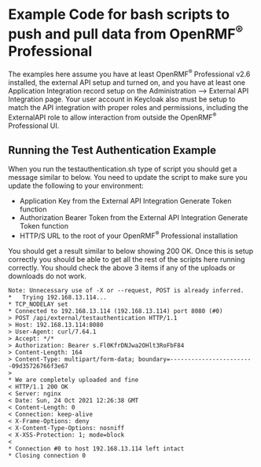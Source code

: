# Example Code for bash scripts to push and pull data from OpenRMF<sup>&reg;</sup> Professional
The examples here assume you have at least OpenRMF<sup>&reg;</sup> Professional v2.6 installed, the external API setup and turned on, and you have at least one Application Integration record setup on the Administration --> External API Integration page. Your user account in Keycloak also must be setup to match the API integration with proper roles and permissions, including the ExternalAPI role to allow interaction from outside the OpenRMF<sup>&reg;</sup> Professional UI.


## Running the Test Authentication Example
When you run the testauthentication.sh type of script you should get a message similar to below. You need to update the script to make sure you update the following to your environment:
* Application Key from the External API Integration Generate Token function
* Authorization Bearer Token from the External API Integration Generate Token function
* HTTP/S URL to the root of your OpenRMF<sup>&reg;</sup> Professional installation


You should get a result similar to below showing 200 OK. Once this is setup correctly you should be able to get all the rest of the scripts here running correctly. You should check the above 3 items if any of the uploads or downloads do not work.
```
Note: Unnecessary use of -X or --request, POST is already inferred.
*   Trying 192.168.13.114...
* TCP_NODELAY set
* Connected to 192.168.13.114 (192.168.13.114) port 8080 (#0)
> POST /api/external/testauthentication HTTP/1.1
> Host: 192.168.13.114:8080
> User-Agent: curl/7.64.1
> Accept: */*
> Authorization: Bearer s.Fl0KfrDNJwa2OHlt3RoFbF84
> Content-Length: 164
> Content-Type: multipart/form-data; boundary=------------------------09d35726766f3e67
> 
* We are completely uploaded and fine
< HTTP/1.1 200 OK
< Server: nginx
< Date: Sun, 24 Oct 2021 12:26:38 GMT
< Content-Length: 0
< Connection: keep-alive
< X-Frame-Options: deny
< X-Content-Type-Options: nosniff
< X-XSS-Protection: 1; mode=block
< 
* Connection #0 to host 192.168.13.114 left intact
* Closing connection 0

```
